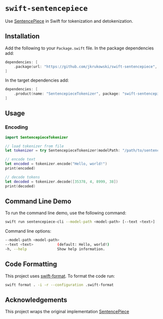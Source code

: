 # `swift-sentencepiece`

Use [SentencePiece](https://github.com/google/sentencepiece) in Swift for tokenization and detokenization.

## Installation

Add the following to your `Package.swift` file. In the package dependencies add:

```swift
dependencies: [
    .package(url: "https://github.com/jkrukowski/swift-sentencepiece", from: "0.0.3")
]
```

In the target dependencies add:

```swift
dependencies: [
    .product(name: "SentencepieceTokenizer", package: "swift-sentencepiece")
]
```

## Usage

### Encoding

```swift
import SentencepieceTokenizer

// load tokenizer from file
let tokenizer = try SentencepieceTokenizer(modelPath: "/path/to/sentencepiece.model")

// encode text
let encoded = tokenizer.encode("Hello, world!")
print(encoded)

// decode tokens
let decoded = tokenizer.decode([35378, 4, 8999, 38])
print(decoded)
```

## Command Line Demo

To run the command line demo, use the following command:

```bash
swift run sentencepiece-cli --model-path <model-path> [--text <text>]
```

Command line options:

```bash
--model-path <model-path>
--text <text>           (default: Hello, world!)
-h, --help              Show help information.
```

## Code Formatting

This project uses [swift-format](https://github.com/swiftlang/swift-format). To format the code run:

```bash
swift format . -i -r --configuration .swift-format
```

## Acknowledgements

This project wraps the original implementation [SentencePiece](https://github.com/google/sentencepiece)
